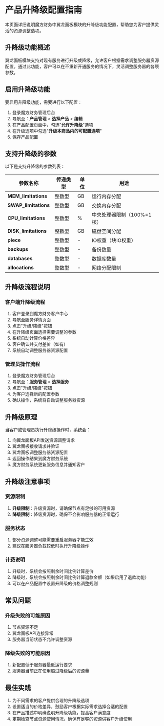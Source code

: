 # 产品升降级配置指南

本页面详细说明魔方财务中翼龙面板模块的升降级功能配置，帮助您为客户提供灵活的资源调整选项。

## 升降级功能概述

翼龙面板模块支持对现有服务进行升级或降级，允许客户根据需求调整服务器资源配置。通过此功能，客户可以在不重新开通服务的情况下，灵活调整服务器的各项参数。

## 启用升降级功能

要启用升降级功能，需要进行以下配置：

1. 登录魔方财务管理后台
2. 导航至：**产品管理** > **选择产品** > **编辑**
3. 在产品配置页面中，勾选"**允许升降级**"选项
4. 在升级选项中勾选"**升级本商品内的可配置选项**"
5. 保存产品配置

## 支持升降级的参数

以下是支持升降级的参数列表：

| 参数名称 | 传递类型 | 单位 | 用途 |
|---------|---------|------|------|
| **MEM_limitations** | 整数型 | GB | 运行内存分配 |
| **SWAP_limitations** | 整数型 | GB | 交换内存分配 |
| **CPU_limitations** | 整数型 | % | 中央处理器限制（100%=1核） |
| **DISK_limitations** | 整数型 | GB | 磁盘空间分配 |
| **piece** | 整数型 | - | IO权重（块IO权重） |
| **backups** | 整数型 | - | 备份数量 |
| **databases** | 整数型 | - | 数据库数量 |
| **allocations** | 整数型 | - | 网络分配限制 |

## 升降级流程说明

### 客户端升降级流程

1. 客户登录到魔方财务客户中心
2. 导航至服务详情页面
3. 点击"升级/降级"按钮
4. 在升降级页面选择需要调整的参数
5. 系统自动计算价格差异
6. 客户确认并支付差价（如有）
7. 系统自动调整服务器资源配置

### 管理员操作流程

1. 登录魔方财务管理后台
2. 导航至：**服务管理** > **选择服务**
3. 点击"升级/降级"按钮
4. 为客户选择新的配置参数
5. 确认操作，系统将自动调整服务器资源

## 升降级原理

当客户或管理员执行升降级操作时，系统会：

1. 向翼龙面板API发送资源调整请求
2. 翼龙面板接收请求并验证
3. 翼龙面板调整服务器资源配置
4. 返回操作结果到魔方财务系统
5. 魔方财务系统更新服务信息并通知客户

## 升降级注意事项

### 资源限制

1. **升级限制**：升级资源时，请确保节点有足够的可用资源
2. **降级限制**：降级资源时，确保不会影响服务器的正常运行

### 服务状态

1. 部分资源调整可能需要重启服务器才能生效
2. 建议在服务器负载较低时执行升降级操作

### 计费说明

1. 升级时，系统会按照剩余时间比例计算差价
2. 降级时，系统会按照剩余时间比例计算退款金额（如果启用了退款功能）
3. 可以在产品配置中设置升降级的价格调整规则

## 常见问题

### 升级失败的可能原因

1. 节点资源不足
2. 翼龙面板API连接异常
3. 服务器当前状态不允许调整资源

### 降级失败的可能原因

1. 新配置低于服务器最低运行要求
2. 服务器当前正在使用超过降级后的资源量

## 最佳实践

1. 为不同需求的客户提供合理的升降级选项
2. 设置适当的价格差异，鼓励客户根据实际需求选择合适的配置
3. 在产品描述中明确说明升降级功能，提高客户满意度
4. 定期检查节点资源使用情况，确保有足够的资源供客户升级使用